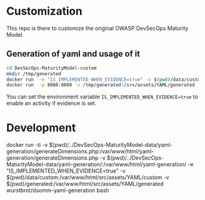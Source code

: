 # Customization
This repo is there to customize the original OWASP DevSecOps Maturity Model.

## Generation of yaml and usage of it
```bash
cd DevSecOps-MaturityModel-custom
mkdir /tmp/generated
docker run  -e "IS_IMPLEMENTED_WHEN_EVIDENCE=true" -v $(pwd)/data/custom:/var/www/html/src/assets/YAML/custom -v /tmp/generated:/var/www/html/src/assets/YAML/generated wurstbrot/dsomm-yaml-generation
docker run  -p 8080:8080 -v /tmp/generated:/srv/assets/YAML/generated -v $(pwd)/evidence-images:/srv/assets/evidence-images wurstbrot/dsomm:latest
```
You can set the environment variable `IS_IMPLEMENTED_WHEN_EVIDENCE=true` to enable an activity if evidence is set.
 # Development
docker run -ti -v $(pwd)/../DevSecOps-MaturityModel-data/yaml-generation/generateDimensions.php:/var/www/html/yaml-generation/generateDimensions.php  -v $(pwd)/../DevSecOps-MaturityModel-data/yaml-generation/:/var/www/html/yaml-generation/  -e "IS_IMPLEMENTED_WHEN_EVIDENCE=true" -v $(pwd)/data/custom:/var/www/html/src/assets/YAML/custom -v $(pwd)/generated:/var/www/html/src/assets/YAML/generated  wurstbrot/dsomm-yaml-generation bash

